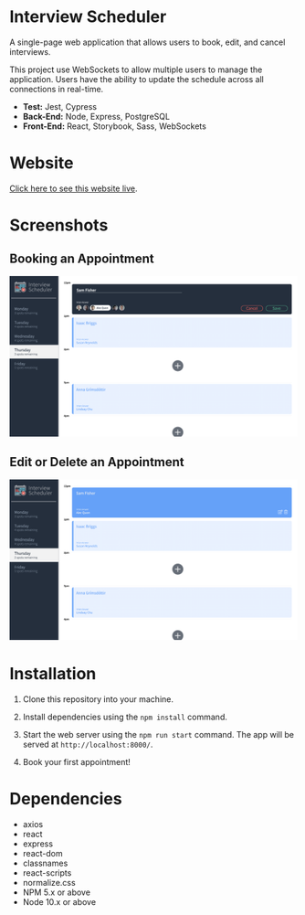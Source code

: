 # Interview Scheduler

A single-page web application that allows users to book, edit, and cancel interviews.

This project use WebSockets to allow multiple users to manage the application. Users have the ability to update the schedule across all connections in real-time.

- **Test:** Jest, Cypress
- **Back-End:** Node, Express, PostgreSQL
- **Front-End:** React, Storybook, Sass, WebSockets

# Website

[Click here to see this website live](https://suspicious-snyder-27f3ef.netlify.app/).

# Screenshots

## Booking an Appointment

!["Screenshot of booking an appointment](https://github.com/endonoh0/scheduler/blob/master/docs/appointment-book.png?raw=true)

## Edit or Delete an Appointment

!["Screenshot of options for editing or deleting an appointment](https://github.com/endonoh0/scheduler/blob/master/docs/appointment-edit-or-delete.png?raw=true)

# Installation

1. Clone this repository into your machine.

2. Install dependencies using the `npm install` command.

3. Start the web server using the `npm run start` command. The app will be served at `http://localhost:8000/`.

4. Book your first appointment!

# Dependencies

- axios
- react
- express
- react-dom
- classnames
- react-scripts
- normalize.css
- NPM 5.x or above
- Node 10.x or above

